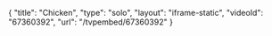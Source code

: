 {
    "title": "Chicken",
    "type": "solo",
    "layout": "iframe-static",
    "videoId": "67360392",
    "url": "\/tvpembed\/67360392"
}